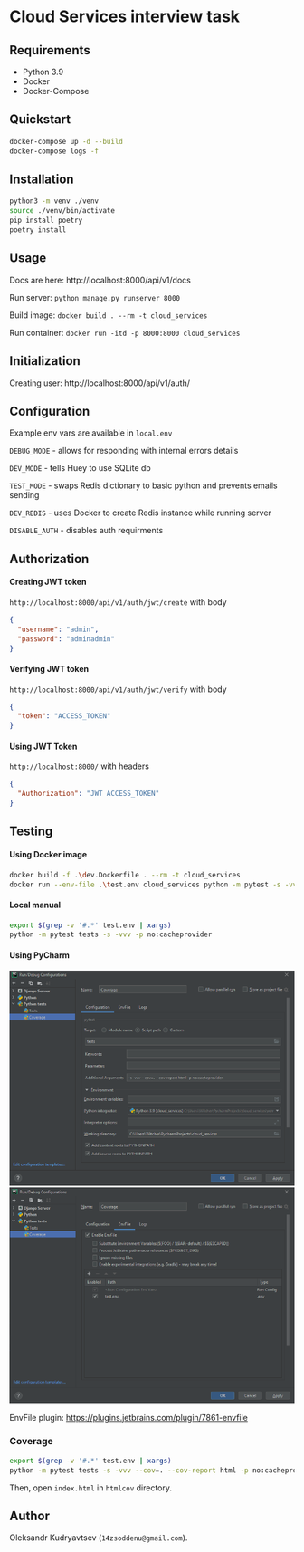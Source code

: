 # Cloud Services interview task

## Requirements

- Python 3.9
- Docker
- Docker-Compose

## Quickstart

```bash
docker-compose up -d --build
docker-compose logs -f
```

## Installation

```bash
python3 -m venv ./venv
source ./venv/bin/activate
pip install poetry
poetry install
```

## Usage

Docs are here:  http://localhost:8000/api/v1/docs

Run server: ```python manage.py runserver 8000```

Build image: ```docker build . --rm -t cloud_services```

Run container: ```docker run -itd -p 8000:8000 cloud_services```

## Initialization

Creating user: http://localhost:8000/api/v1/auth/

## Configuration

Example env vars are available in ```local.env```

```DEBUG_MODE``` - allows for responding with internal errors details

```DEV_MODE``` - tells Huey to use SQLite db

```TEST_MODE``` - swaps Redis dictionary to basic python and prevents emails sending

```DEV_REDIS``` - uses Docker to create Redis instance while running server

```DISABLE_AUTH``` - disables auth requirments
## Authorization

#### Creating JWT token

```http://localhost:8000/api/v1/auth/jwt/create``` with body

```json
{
  "username": "admin",
  "password": "adminadmin"
}
```

#### Verifying JWT token

```http://localhost:8000/api/v1/auth/jwt/verify``` with body

```json
{
  "token": "ACCESS_TOKEN"
}
```

#### Using JWT Token

```http://localhost:8000/``` with headers

```json
{
  "Authorization": "JWT ACCESS_TOKEN"
}
```

## Testing

#### Using Docker image

```bash
docker build -f .\dev.Dockerfile . --rm -t cloud_services
docker run --env-file .\test.env cloud_services python -m pytest -s -vvv -p no:cacheprovider
```

#### Local manual

```bash
export $(grep -v '#.*' test.env | xargs)
python -m pytest tests -s -vvv -p no:cacheprovider
```

#### Using PyCharm

![img1.PNG](img1.PNG)
![img2.PNG](img2.PNG)

EnvFile plugin: https://plugins.jetbrains.com/plugin/7861-envfile

### Coverage

```bash
export $(grep -v '#.*' test.env | xargs)
python -m pytest tests -s -vvv --cov=. --cov-report html -p no:cacheprovider
```

Then, open ```index.html``` in ```htmlcov``` directory.

## Author

Oleksandr Kudryavtsev (```14zsoddenu@gmail.com```).